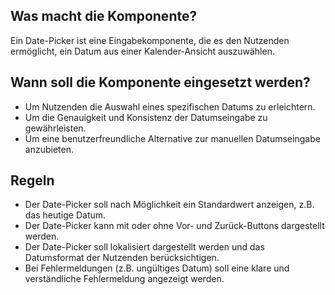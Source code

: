 
## Was macht die Komponente?
Ein Date-Picker ist eine Eingabekomponente, die es den Nutzenden ermöglicht, ein Datum aus einer Kalender-Ansicht auszuwählen.

## Wann soll die Komponente eingesetzt werden?
* Um Nutzenden die Auswahl eines spezifischen Datums zu erleichtern.
* Um die Genauigkeit und Konsistenz der Datumseingabe zu gewährleisten.
* Um eine benutzerfreundliche Alternative zur manuellen Datumseingabe anzubieten.

## Regeln
* Der Date-Picker soll nach Möglichkeit ein Standardwert anzeigen, z.B. das heutige Datum.
* Der Date-Picker kann mit oder ohne Vor- und Zurück-Buttons dargestellt werden.
* Der Date-Picker soll lokalisiert dargestellt werden und das Datumsformat der Nutzenden berücksichtigen.
* Bei Fehlermeldungen (z.B. ungültiges Datum) soll eine klare und verständliche Fehlermeldung angezeigt werden.
